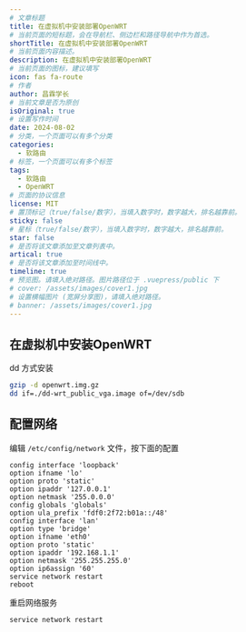 ```yaml
---
# 文章标题
title: 在虚拟机中安装部署OpenWRT
# 当前页面的短标题，会在导航栏、侧边栏和路径导航中作为首选。
shortTitle: 在虚拟机中安装部署OpenWRT
# 当前页面内容描述。
description: 在虚拟机中安装部署OpenWRT
# 当前页面的图标，建议填写
icon: fas fa-route
# 作者
author: 昌霖学长
# 当前文章是否为原创
isOriginal: true
# 设置写作时间
date: 2024-08-02
# 分类，一个页面可以有多个分类
categories: 
  - 软路由
# 标签，一个页面可以有多个标签
tags: 
  - 软路由
  - OpenWRT
# 页面的协议信息
license: MIT 
# 置顶标记（true/false/数字），当填入数字时，数字越大，排名越靠前。
sticky: false
# 星标（true/false/数字），当填入数字时，数字越大，排名越靠前。
star: false
# 是否将该文章添加至文章列表中。
artical: true
# 是否将该文章添加至时间线中。
timeline: true
# 预览图。请填入绝对路径。图片路径位于 .vuepress/public 下
# cover: /assets/images/cover1.jpg
# 设置横幅图片 (宽屏分享图)，请填入绝对路径。
# banner: /assets/images/cover1.jpg
---
```


## 在虚拟机中安装OpenWRT

dd 方式安装

```bash
gzip -d openwrt.img.gz
dd if=./dd-wrt_public_vga.image of=/dev/sdb
```

## 配置网络

编辑 `/etc/config/network` 文件，按下面的配置

```ssh-config title="/etc/config/network"
config interface 'loopback'
option ifname 'lo'
option proto 'static'
option ipaddr '127.0.0.1'
option netmask '255.0.0.0'
config globals 'globals'
option ula_prefix 'fdf0:2f72:b01a::/48'
config interface 'lan'
option type 'bridge'
option ifname 'eth0'
option proto 'static'
option ipaddr '192.168.1.1'
option netmask '255.255.255.0'
option ip6assign '60'
service network restart
reboot
```

重启网络服务

```bash
service network restart
```
